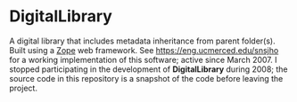 DigitalLibrary
==============

A digital library that includes metadata inheritance from parent folder(s).
Built using a [Zope](http://zope2.zope.org/ "Zope 2") web framework.
See https://eng.ucmerced.edu/snsjho for a working implementation of this software; active since March 2007.
I stopped participating in the development of **DigitalLibrary** during 2008; the source code in this repository is a snapshot of the code before leaving the project.
